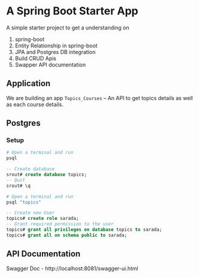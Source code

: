 # A Spring Boot Starter App
A simple starter project to get a understanding on 
1. spring-boot
2. Entity Relationship in spring-boot
3. JPA and Postgres DB integration
4. Build CRUD Apis
5. Swapper API documentation

## Application

We are building an app `Topics_Courses` – An API to get topics details as well as each course details.

## Postgres
### Setup

```bash
# Open a terminal and run 
psql
```

```sql
-- Create database
srout# create database topics;
-- Quit
srout# \q

```

```bash
# Open a terminal and run 
psql "topics"
```

```sql
-- Create new User
topics# create role sarada;
-- Grant required permission to the user
topics# grant all privileges on database topics to sarada;
topics# grant all on schema public to sarada;
```

## API Documentation

Swagger Doc - http://localhost:8081/swagger-ui.html
